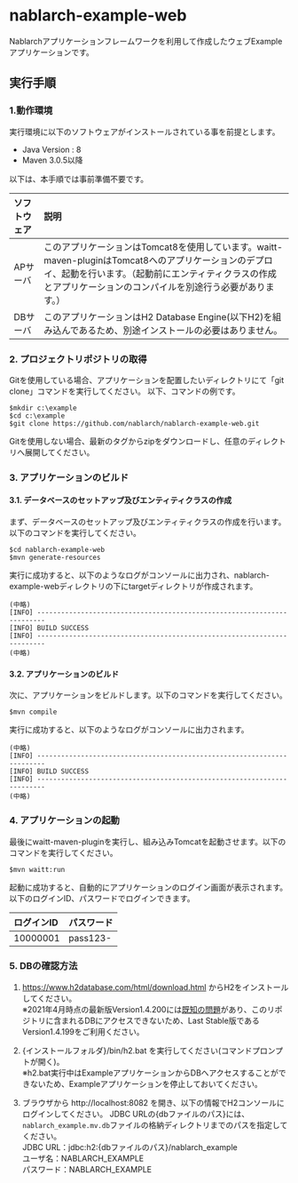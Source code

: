 nablarch-example-web
===========================

Nablarchアプリケーションフレームワークを利用して作成したウェブExampleアプリケーションです。

## 実行手順

### 1.動作環境
実行環境に以下のソフトウェアがインストールされている事を前提とします。
* Java Version : 8
* Maven 3.0.5以降

以下は、本手順では事前準備不要です。

|ソフトウェア|説明|
|:---|:---|
|APサーバ|このアプリケーションはTomcat8を使用しています。waitt-maven-pluginはTomcat8へのアプリケーションのデプロイ、起動を行います。（起動前にエンティティクラスの作成とアプリケーションのコンパイルを別途行う必要があります。）|
|DBサーバ|このアプリケーションはH2 Database Engine(以下H2)を組み込んであるため、別途インストールの必要はありません。|

### 2. プロジェクトリポジトリの取得
Gitを使用している場合、アプリケーションを配置したいディレクトリにて「git clone」コマンドを実行してください。
以下、コマンドの例です。

    $mkdir c:\example
    $cd c:\example
    $git clone https://github.com/nablarch/nablarch-example-web.git

Gitを使用しない場合、最新のタグからzipをダウンロードし、任意のディレクトリへ展開してください。

### 3. アプリケーションのビルド
#### 3.1. データベースのセットアップ及びエンティティクラスの作成
まず、データベースのセットアップ及びエンティティクラスの作成を行います。以下のコマンドを実行してください。

    $cd nablarch-example-web
    $mvn generate-resources
  
実行に成功すると、以下のようなログがコンソールに出力され、nablarch-example-webディレクトリの下にtargetディレクトリが作成されます。

    (中略)
    [INFO] ------------------------------------------------------------------------
    [INFO] BUILD SUCCESS
    [INFO] ------------------------------------------------------------------------
    (中略)

#### 3.2. アプリケーションのビルド

次に、アプリケーションをビルドします。以下のコマンドを実行してください。

    $mvn compile
    
実行に成功すると、以下のようなログがコンソールに出力されます。

    (中略)
    [INFO] ------------------------------------------------------------------------
    [INFO] BUILD SUCCESS
    [INFO] ------------------------------------------------------------------------
    (中略)


### 4. アプリケーションの起動
最後にwaitt-maven-pluginを実行し、組み込みTomcatを起動させます。以下のコマンドを実行してください。

    $mvn waitt:run

起動に成功すると、自動的にアプリケーションのログイン画面が表示されます。
以下のログインID、パスワードでログインできます。

| ログインID | パスワード |
|:------|:--------|
| 10000001 | pass123-|

### 5. DBの確認方法

1. https://www.h2database.com/html/download.html からH2をインストールしてください。  
  ※2021年4月時点の最新版Version1.4.200には[既知の問題](https://github.com/h2database/h2database/issues/2078)があり、このリポジトリに含まれるDBにアクセスできないため、Last Stable版であるVersion1.4.199をご利用ください。


2. {インストールフォルダ}/bin/h2.bat を実行してください(コマンドプロンプトが開く)。  
  ※h2.bat実行中はExampleアプリケーションからDBへアクセスすることができないため、Exampleアプリケーションを停止しておいてください。

3. ブラウザから http://localhost:8082 を開き、以下の情報でH2コンソールにログインしてください。
   JDBC URLの{dbファイルのパス}には、`nablarch_example.mv.db`ファイルの格納ディレクトリまでのパスを指定してください。  
  JDBC URL：jdbc:h2:{dbファイルのパス}/nablarch_example  
  ユーザ名：NABLARCH_EXAMPLE  
  パスワード：NABLARCH_EXAMPLE
